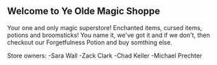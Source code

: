 ## Welcome to Ye Olde Magic Shoppe

Your one and only magic superstore! Enchanted items, cursed items, potions and broomsticks! You name it, we've got it and if we don't, then checkout our Forgetfulness Potion and buy somthing else.

Store owners:
-Sara Wall
-Zack Clark
-Chad Keller
-Michael Prechter 
